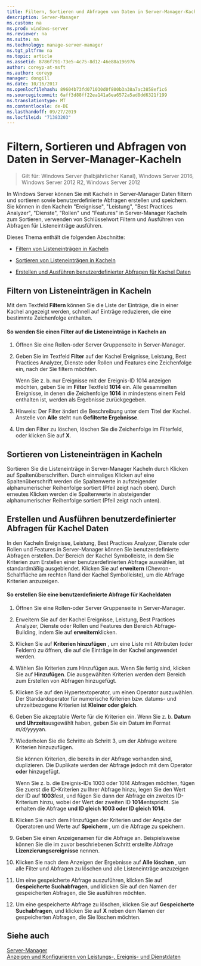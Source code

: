 ```yaml
---
title: Filtern, Sortieren und Abfragen von Daten in Server-Manager-Kacheln
description: Server-Manager
ms.custom: na
ms.prod: windows-server
ms.reviewer: na
ms.suite: na
ms.technology: manage-server-manager
ms.tgt_pltfrm: na
ms.topic: article
ms.assetid: 8786f791-73e5-4c75-8d12-46e88a196976
author: coreyp-at-msft
ms.author: coreyp
manager: dongill
ms.date: 10/16/2017
ms.openlocfilehash: 89604b73fd071030d0f800b3a38a7ac3858ef1c6
ms.sourcegitcommit: 6aff3d88ff22ea141a6ea6572a5ad8dd6321f199
ms.translationtype: MT
ms.contentlocale: de-DE
ms.lasthandoff: 09/27/2019
ms.locfileid: "71383203"
---
```

# <a name="filter-sort-and-query-data-in-server-manager-tiles"></a>Filtern, Sortieren und Abfragen von Daten in Server-Manager-Kacheln

>Gilt für: Windows Server (halbjährlicher Kanal), Windows Server 2016, Windows Server 2012 R2, Windows Server 2012

In Windows Server können Sie mit Kacheln in Server-Manager Daten filtern und sortieren sowie benutzerdefinierte Abfragen erstellen und speichern. Sie können in den Kacheln "Ereignisse", "Leistung", "Best Practices Analyzer", "Dienste", "Rollen" und "Features" in Server-Manager Kacheln zum Sortieren, verwenden von Schlüsselwort Filtern und Ausführen von Abfragen für Listeneinträge ausführen.  
  
Dieses Thema enthält die folgenden Abschnitte:  
  
-   [Filtern von Listeneinträgen in Kacheln](#BKMK_tiles)  
  
-   [Sortieren von Listeneinträgen in Kacheln](#BKMK_sort)  
  
-   [Erstellen und Ausführen benutzerdefinierter Abfragen für Kachel Daten](#BKMK_query)  
  
## <a name="BKMK_tiles"></a>Filtern von Listeneinträgen in Kacheln  
Mit dem Textfeld **Filtern** können Sie die Liste der Einträge, die in einer Kachel angezeigt werden, schnell auf Einträge reduzieren, die eine bestimmte Zeichenfolge enthalten.  
  
#### <a name="to-apply-a-filter-to-the-list-of-entries-in-a-tile"></a>So wenden Sie einen Filter auf die Listeneinträge in Kacheln an  
  
1.  Öffnen Sie eine Rollen-oder Server Gruppenseite in Server-Manager.  
  
2.  Geben Sie im Textfeld **Filter** auf der Kachel Ereignisse, Leistung, Best Practices Analyzer, Dienste oder Rollen und Features eine Zeichenfolge ein, nach der Sie filtern möchten.  
  
    Wenn Sie z. b. nur Ereignisse mit der Ereignis-ID 1014 anzeigen möchten, geben Sie im **Filter** Textfeld **1014** ein. Alle gesammelten Ereignisse, in denen die Zeichenfolge **1014** in mindestens einem Feld enthalten ist, werden als Ergebnisse zurückgegeben.  
  
3.  Hinweis: Der Filter ändert die Beschreibung unter dem Titel der Kachel. Anstelle von **Alle** steht nun **Gefilterte Ergebnisse**.  
  
4.  Um den Filter zu löschen, löschen Sie die Zeichenfolge im Filterfeld, oder klicken Sie auf **X**.  
  
## <a name="BKMK_sort"></a>Sortieren von Listeneinträgen in Kacheln  
Sortieren Sie die Listeneinträge in Server-Manager Kacheln durch Klicken auf Spaltenüberschriften. Durch einmaliges Klicken auf eine Spaltenüberschrift werden die Spaltenwerte in aufsteigender alphanumerischer Reihenfolge sortiert (Pfeil zeigt nach oben). Durch erneutes Klicken werden die Spaltenwerte in absteigender alphanumerischer Reihenfolge sortiert (Pfeil zeigt nach unten).  
  
## <a name="BKMK_query"></a>Erstellen und Ausführen benutzerdefinierter Abfragen für Kachel Daten  
In den Kacheln Ereignisse, Leistung, Best Practices Analyzer, Dienste oder Rollen und Features in Server-Manager können Sie benutzerdefinierte Abfragen erstellen. Der Bereich der Kachel Symbolleiste, in dem Sie Kriterien zum Erstellen einer benutzerdefinierten Abfrage auswählen, ist standardmäßig ausgeblendet. Klicken Sie auf **erweitern** (Chevron-Schaltfläche am rechten Rand der Kachel Symbolleiste), um die Abfrage Kriterien anzuzeigen.  
  
#### <a name="to-create-a-custom-query-for-tile-data"></a>So erstellen Sie eine benutzerdefinierte Abfrage für Kacheldaten  
  
1.  Öffnen Sie eine Rollen-oder Server Gruppenseite in Server-Manager.  
  
2.  Erweitern Sie auf der Kachel Ereignisse, Leistung, Best Practices Analyzer, Dienste oder Rollen und Features den Bereich Abfrage-Building, indem Sie auf **erweitern**klicken.  
  
3.  Klicken Sie auf **Kriterien hinzufügen** , um eine Liste mit Attributen (oder Feldern) zu öffnen, die auf die Einträge in der Kachel angewendet werden.  
  
4.  Wählen Sie Kriterien zum Hinzufügen aus. Wenn Sie fertig sind, klicken Sie auf **Hinzufügen**. Die ausgewählten Kriterien werden dem Bereich zum Erstellen von Abfragen hinzugefügt.  
  
5.  Klicken Sie auf den Hypertextoperator, um einen Operator auszuwählen. Der Standardoperator für numerische Kriterien bzw. datums- und uhrzeitbezogene Kriterien ist **Kleiner oder gleich**.  
  
6.  Geben Sie akzeptable Werte für die Kriterien ein. Wenn Sie z. b. **Datum und Uhrzeit**ausgewählt haben, geben Sie ein Datum im Format *m/d/yyyy*an.  
  
7.  Wiederholen Sie die Schritte ab Schritt 3, um der Abfrage weitere Kriterien hinzuzufügen.  
  
    Sie können Kriterien, die bereits in der Abfrage vorhanden sind, duplizieren. Die Duplikate werden der Abfrage jedoch mit dem Operator **oder** hinzugefügt.  
  
    Wenn Sie z. b. die Ereignis-IDs 1003 oder 1014 Abfragen möchten, fügen Sie zuerst die ID-Kriterien zu Ihrer Abfrage hinzu, legen Sie den Wert der ID auf **1003**fest, und fügen Sie dann der Abfrage ein zweites ID-Kriterium hinzu, wobei der Wert der zweiten ID **1014**entspricht. Sie erhalten die Abfrage **und ID gleich 1003 oder ID gleich 1014**.  
  
8.  Klicken Sie nach dem Hinzufügen der Kriterien und der Angabe der Operatoren und Werte auf **Speichern** , um die Abfrage zu speichern.  
  
9. Geben Sie einen Anzeigenamen für die Abfrage an. Beispielsweise können Sie die im zuvor beschriebenen Schritt erstellte Abfrage **Lizenzierungsereignisse** nennen.  
  
10. Klicken Sie nach dem Anzeigen der Ergebnisse auf **Alle löschen** , um alle Filter und Abfragen zu löschen und alle Listeneinträge anzuzeigen  
  
11. Um eine gespeicherte Abfrage auszuführen, klicken Sie auf **Gespeicherte Suchabfragen**, und klicken Sie auf den Namen der gespeicherten Abfragen, die Sie ausführen möchten.  
  
12. Um eine gespeicherte Abfrage zu löschen, klicken Sie auf **Gespeicherte Suchabfragen**, und klicken Sie auf **X** neben dem Namen der gespeicherten Abfragen, die Sie löschen möchten.  
  
## <a name="see-also"></a>Siehe auch  
[Server-Manager](server-manager.md)  
[Anzeigen und Konfigurieren von Leistungs-, Ereignis- und Dienstdaten](view-and-configure-performance-event-and-service-data.md)  
  


